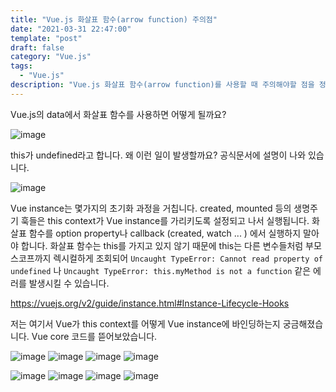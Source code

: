 ```yaml
---
title: "Vue.js 화살표 함수(arrow function) 주의점"
date: "2021-03-31 22:47:00"
template: "post"
draft: false
category: "Vue.js"
tags:
  - "Vue.js"
description: "Vue.js 화살표 함수(arrow function)를 사용할 때 주의해야할 점을 정리합니다."
---
```


Vue.js의 data에서 화살표 함수를 사용하면 어떻게 될까요?

![image](https://user-images.githubusercontent.com/32301380/113174861-c6e2f380-9285-11eb-84f7-a6eb709dc537.png)

this가 undefined라고 합니다. 왜 이런 일이 발생할까요? 공식문서에 설명이 나와 있습니다.

![image](https://user-images.githubusercontent.com/32301380/113163015-bb3dff80-927a-11eb-89b0-0d3f966beaa4.png)


Vue instance는 몇가지의 초기화 과정을 거칩니다. created, mounted 등의 생명주기 훅들은 this context가 Vue instance를 가리키도록 설정되고 나서 실행됩니다. 화살표 함수를 option property나 callback (created, watch ... ) 에서 실행하지 말아야 합니다. 화살표 함수는 this를 가지고 있지 않기 때문에 this는 다른 변수들처럼 부모 스코프까지 렉시컬하게 조회되어 `Uncaught TypeError: Cannot read property of undefined` 나 `Uncaught TypeError: this.myMethod is not a function` 같은 에러를 발생시킬 수 있습니다.

https://vuejs.org/v2/guide/instance.html#Instance-Lifecycle-Hooks

저는 여기서 Vue가 this context를 어떻게 Vue instance에 바인딩하는지 궁금해졌습니다. Vue core 코드를 뜯어보았습니다.


![image](https://user-images.githubusercontent.com/32301380/113174801-b6327d80-9285-11eb-8f2e-42e6c038061d.png)
![image](https://user-images.githubusercontent.com/32301380/113174807-b894d780-9285-11eb-97bc-75642cf9a002.png)
![image](https://user-images.githubusercontent.com/32301380/113174818-bc285e80-9285-11eb-93dc-942c57603ed5.png)
![image](https://user-images.githubusercontent.com/32301380/113174829-bf234f00-9285-11eb-9a86-be48a52a0287.png)

![image](https://user-images.githubusercontent.com/32301380/113175262-3527b600-9286-11eb-92d3-3f5c70135703.png)
![image](https://user-images.githubusercontent.com/32301380/113175554-82a42300-9286-11eb-9690-c6ad6db3a0d1.png)
![image](https://user-images.githubusercontent.com/32301380/113175871-dc0c5200-9286-11eb-9daa-34717229e9fe.png)
![image](https://user-images.githubusercontent.com/32301380/113176085-14ac2b80-9287-11eb-84f1-21589938598b.png)
